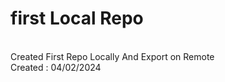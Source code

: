 # first Local Repo

<br>
Created First Repo Locally And Export on Remote 
<br>
Created : 04/02/2024
